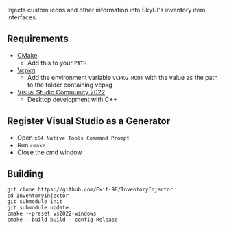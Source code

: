 Injects custom icons and other information into SkyUI's inventory item interfaces.

## Requirements
* [CMake](https://cmake.org/)
	* Add this to your `PATH`
* [Vcpkg](https://github.com/microsoft/vcpkg)
	* Add the environment variable `VCPKG_ROOT` with the value as the path to the folder containing vcpkg
* [Visual Studio Community 2022](https://visualstudio.microsoft.com/)
	* Desktop development with C++

## Register Visual Studio as a Generator
* Open `x64 Native Tools Command Prompt`
* Run `cmake`
* Close the cmd window

## Building
```
git clone https://github.com/Exit-9B/InventoryInjector
cd InventoryInjector
git submodule init
git submodule update
cmake --preset vs2022-windows
cmake --build build --config Release
```
